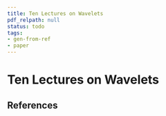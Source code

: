 ```yaml
---
title: Ten Lectures on Wavelets
pdf_relpath: null
status: todo
tags:
- gen-from-ref
- paper
---
```


# Ten Lectures on Wavelets

## References

